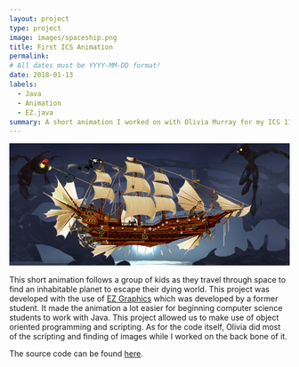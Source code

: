 ```yaml
---
layout: project
type: project
image: images/spaceship.png
title: First ICS Animation
permalink: 
# All dates must be YYYY-MM-DD format!
date: 2018-01-13
labels:
  - Java
  - Animation
  - EZ.java
summary: A short animation I worked on with Olivia Murray for my ICS 111 Final Project.
---
```

<img class="ui square floated image" src="../images/spaceship2.png">

This short animation follows a group of kids as they travel through space to find an inhabitable planet to escape their dying world. 
This project was developed with the use of [EZ Graphics](http://www2.hawaii.edu/~dylank/ics111/) which was developed by a former student. It
made the animation a lot easier for beginning computer science students to work with Java. This project allowed us to make use of
object oriented programming and scripting. As for the code itself, Olivia did most of the scripting and finding of images while I worked
on the back bone of it.

The source code can be found [here](https://github.com/jpham79/shortAnimation).

